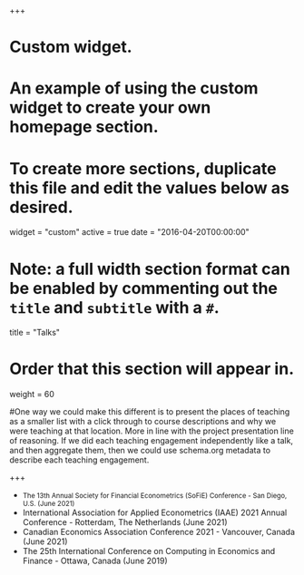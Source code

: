 +++
# Custom widget.
# An example of using the custom widget to create your own homepage section.
# To create more sections, duplicate this file and edit the values below as desired.
widget = "custom"
active = true
date = "2016-04-20T00:00:00"

# Note: a full width section format can be enabled by commenting out the `title` and `subtitle` with a `#`.
title = "Talks"


# Order that this section will appear in.
weight = 60

#One way we could make this different is to present the places of teaching as a smaller list with a click through to course descriptions and why we were teaching at that location. More in line with the project presentation line of reasoning. If we did each teaching engagement independently like a talk, and then aggregate them, then we could use schema.org metadata to describe each teaching engagement.

+++
<ul>
  <li> <small>The 13th Annual Society for Financial Econometrics (SoFiE) Conference - San Diego, U.S. (June 2021) </small> </li>
  <li> International Association for Applied Econometrics (IAAE) 2021 Annual Conference - Rotterdam, The Netherlands (June 2021) </li>
  <li> Canadian Economics Association Conference 2021 - Vancouver, Canada (June 2021) </li> 
  <li> The 25th International Conference on Computing in Economics and Finance - Ottawa, Canada (June 2019) </li>
</ul>
